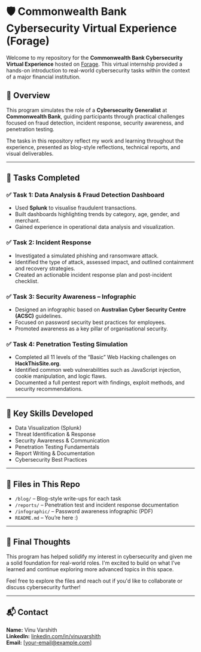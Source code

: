 # 🛡️ Commonwealth Bank Cybersecurity Virtual Experience (Forage)

Welcome to my repository for the **Commonwealth Bank Cybersecurity Virtual Experience** hosted on [Forage](https://www.theforage.com/). This virtual internship provided a hands-on introduction to real-world cybersecurity tasks within the context of a major financial institution.

## 📌 Overview

This program simulates the role of a **Cybersecurity Generalist** at **Commonwealth Bank**, guiding participants through practical challenges focused on fraud detection, incident response, security awareness, and penetration testing.

The tasks in this repository reflect my work and learning throughout the experience, presented as blog-style reflections, technical reports, and visual deliverables.

---

## 🧩 Tasks Completed

### ✅ Task 1: Data Analysis & Fraud Detection Dashboard
- Used **Splunk** to visualise fraudulent transactions.
- Built dashboards highlighting trends by category, age, gender, and merchant.
- Gained experience in operational data analysis and visualization.

### ✅ Task 2: Incident Response
- Investigated a simulated phishing and ransomware attack.
- Identified the type of attack, assessed impact, and outlined containment and recovery strategies.
- Created an actionable incident response plan and post-incident checklist.

### ✅ Task 3: Security Awareness – Infographic
- Designed an infographic based on **Australian Cyber Security Centre (ACSC)** guidelines.
- Focused on password security best practices for employees.
- Promoted awareness as a key pillar of organisational security.

### ✅ Task 4: Penetration Testing Simulation
- Completed all 11 levels of the “Basic” Web Hacking challenges on **HackThisSite.org**.
- Identified common web vulnerabilities such as JavaScript injection, cookie manipulation, and logic flaws.
- Documented a full pentest report with findings, exploit methods, and security recommendations.

---

## 🧠 Key Skills Developed

- Data Visualization (Splunk)
- Threat Identification & Response
- Security Awareness & Communication
- Penetration Testing Fundamentals
- Report Writing & Documentation
- Cybersecurity Best Practices

---

## 📄 Files in This Repo

- `/blog/` – Blog-style write-ups for each task
- `/reports/` – Penetration test and incident response documentation
- `/infographic/` – Password awareness infographic (PDF)
- `README.md` – You’re here :)

---

## 🎯 Final Thoughts

This program has helped solidify my interest in cybersecurity and given me a solid foundation for real-world roles. I'm excited to build on what I’ve learned and continue exploring more advanced topics in this space.

Feel free to explore the files and reach out if you'd like to collaborate or discuss cybersecurity further!

---

## 📬 Contact

**Name:** Vinu Varshith  
**LinkedIn:** [linkedin.com/in/vinuvarshith](https://linkedin.com/in/vinuvarshith)  
**Email:** [your-email@example.com]


